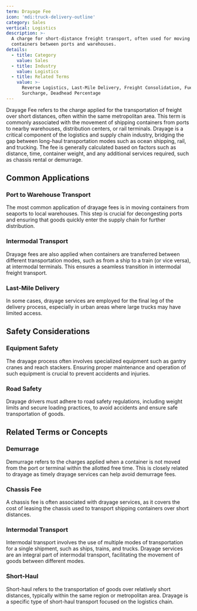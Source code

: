 ```yaml
---
term: Drayage Fee
icon: 'mdi:truck-delivery-outline'
category: Sales
vertical: Logistics
description: >-
  A charge for short-distance freight transport, often used for moving shipping
  containers between ports and warehouses.
details:
  - title: Category
    value: Sales
  - title: Industry
    value: Logistics
  - title: Related Terms
    value: >-
      Reverse Logistics, Last-Mile Delivery, Freight Consolidation, Fuel
      Surcharge, Deadhead Percentage
---
```

Drayage Fee refers to the charge applied for the transportation of freight over short distances, often within the same metropolitan area. This term is commonly associated with the movement of shipping containers from ports to nearby warehouses, distribution centers, or rail terminals. Drayage is a critical component of the logistics and supply chain industry, bridging the gap between long-haul transportation modes such as ocean shipping, rail, and trucking. The fee is generally calculated based on factors such as distance, time, container weight, and any additional services required, such as chassis rental or demurrage.

## Common Applications

### Port to Warehouse Transport
The most common application of drayage fees is in moving containers from seaports to local warehouses. This step is crucial for decongesting ports and ensuring that goods quickly enter the supply chain for further distribution.

### Intermodal Transport
Drayage fees are also applied when containers are transferred between different transportation modes, such as from a ship to a train (or vice versa), at intermodal terminals. This ensures a seamless transition in intermodal freight transport.

### Last-Mile Delivery
In some cases, drayage services are employed for the final leg of the delivery process, especially in urban areas where large trucks may have limited access.

## Safety Considerations

### Equipment Safety
The drayage process often involves specialized equipment such as gantry cranes and reach stackers. Ensuring proper maintenance and operation of such equipment is crucial to prevent accidents and injuries.

### Road Safety
Drayage drivers must adhere to road safety regulations, including weight limits and secure loading practices, to avoid accidents and ensure safe transportation of goods.

## Related Terms or Concepts

### Demurrage
Demurrage refers to the charges applied when a container is not moved from the port or terminal within the allotted free time. This is closely related to drayage as timely drayage services can help avoid demurrage fees.

### Chassis Fee
A chassis fee is often associated with drayage services, as it covers the cost of leasing the chassis used to transport shipping containers over short distances.

### Intermodal Transport
Intermodal transport involves the use of multiple modes of transportation for a single shipment, such as ships, trains, and trucks. Drayage services are an integral part of intermodal transport, facilitating the movement of goods between different modes.

### Short-Haul
Short-haul refers to the transportation of goods over relatively short distances, typically within the same region or metropolitan area. Drayage is a specific type of short-haul transport focused on the logistics chain.

